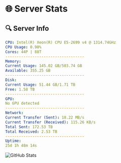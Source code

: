 # 🌐 Server Stats
## 🔍 Server Info
```yaml
CPU: Intel(R) Xeon(R) CPU E5-2699 v4 @ 1314.74GHz
CPU Usage: 0.90%
Cores: 44P | 88T
-----------------------------------
Memory:
Current Usage: 145.02 GB/503.74 GB
Available: 355.25 GB
-----------------------------------
Disk:
Current Usage: 51.44 GB/1.71 TB
Free: 1.58 TB
-----------------------------------
GPU:
No GPU detected
-----------------------------------
Network:
Current Transfer (Sent): 18.22 MB/s
Current Transfer (Received): 115.26 KB/s
Total Sent: 172.53 TB
Total Received: 2.53 TB
-----------------------------------
Uptime:
25d 1h 48m 14s
```
![GitHub Stats](https://img.shields.io/badge/Updated-2025-03-05_00:31:32-blue)